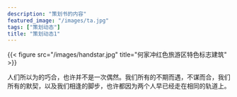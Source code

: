 ```yaml
---
description: "策划书的内容"
featured_image: "/images/ta.jpg"
tags: ["策划动态"]
title: "策划动态1"
---
```

{{< figure src="/images/handstar.jpg" title="何家冲红色旅游区特色标志建筑" >}}

人们所以为的巧合，也许并不是一次偶然。我们所有的不期而遇，不谋而合，我们所有的默契，以及我们相逢的脚步，也许都因为两个人早已经走在相同的轨道上。